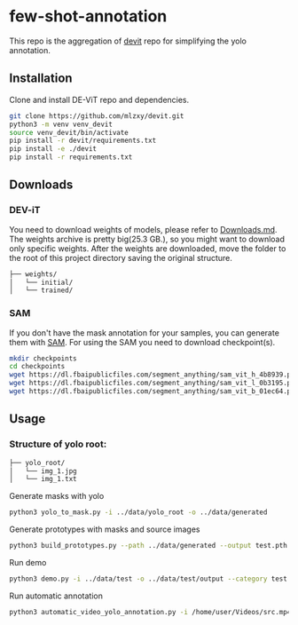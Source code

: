 # few-shot-annotation

This repo is the aggregation of [devit](https://github.com/mlzxy/devit/tree/main) repo for simplifying the yolo annotation.

## Installation
Clone and install DE-ViT repo and dependencies.
```bash
git clone https://github.com/mlzxy/devit.git
python3 -m venv venv_devit
source venv_devit/bin/activate
pip install -r devit/requirements.txt
pip install -e ./devit
pip install -r requirements.txt
```

## Downloads
### DEV-iT 
You need to download weights of models, please refer to [Downloads.md](https://github.com/mlzxy/devit/blob/main/Downloads.md).
The weights archive is pretty big(25.3 GB.), so you might want to download only specific weights. After the weights are downloaded, move the folder to the root of this project directory saving the original structure.

```bash
├── weights/
│   └── initial/
│   └── trained/
```

### SAM
If you don't have the mask annotation for your samples, you can generate them with [SAM](https://github.com/facebookresearch/segment-anything). For using the SAM you need to download checkpoint(s).
```bash
mkdir checkpoints
cd checkpoints
wget https://dl.fbaipublicfiles.com/segment_anything/sam_vit_h_4b8939.pth # for ViT-H
wget https://dl.fbaipublicfiles.com/segment_anything/sam_vit_l_0b3195.pth # for ViT-L
wget https://dl.fbaipublicfiles.com/segment_anything/sam_vit_b_01ec64.pth # for ViT-B
``` 

## Usage

### Structure of yolo root:

```bash
├── yolo_root/
│   └── img_1.jpg
│   └── img_1.txt
```

Generate masks with yolo
```bash
python3 yolo_to_mask.py -i ../data/yolo_root -o ../data/generated
```

Generate prototypes with masks and source images
```bash
python3 build_prototypes.py --path ../data/generated --output test.pth
```

Run demo
```bash
python3 demo.py -i ../data/test -o ../data/test/output --category test.pth --overlapping
```

Run automatic annotation
```bash
python3 automatic_video_yolo_annotation.py -i /home/user/Videos/src.mp4 --category test.pth --enable_drawing
```
